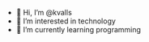 - 👋 Hi, I’m @kvalls
- 👀 I’m interested in technology
- 🌱 I’m currently learning programming

<!---
kvalls/kvalls is a ✨ special ✨ repository because its `README.md` (this file) appears on your GitHub profile.
You can click the Preview link to take a look at your changes.
--->
